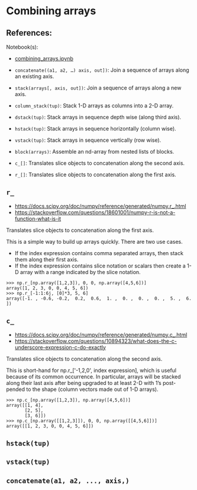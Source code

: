 # Combining arrays

**References:**
- 

Notebook(s): 
- [combining_arrays.ipynb](../notebooks/combining_arrays.ipynb)

- `concatenate((a1, a2, …) axis, out])`: Join a sequence of arrays along an existing axis.
- `stack(arrays[, axis, out])`:          Join a sequence of arrays along a new axis.
- `column_stack(tup)`:                   Stack 1-D arrays as columns into a 2-D array.
- `dstack(tup)`:                         Stack arrays in sequence depth wise (along third axis).
- `hstack(tup)`:                         Stack arrays in sequence horizontally (column wise).
- `vstack(tup)`:                         Stack arrays in sequence vertically (row wise).
- `block(arrays)`:                       Assemble an nd-array from nested lists of blocks.
- `c_[]`:                                Translates slice objects to concatenation along the second axis.
- `r_[]`:                                Translates slice objects to concatenation along the first axis.


## `r_`

- https://docs.scipy.org/doc/numpy/reference/generated/numpy.r_.html
- https://stackoverflow.com/questions/18601001/numpy-r-is-not-a-function-what-is-it

Translates slice objects to concatenation along the first axis.

This is a simple way to build up arrays quickly. There are two use cases.

- If the index expression contains comma separated arrays, then stack them along their first axis.
- If the index expression contains slice notation or scalars then create a 1-D array with a range
indicated by the slice notation.

~~~~
>>> np.r_[np.array([1,2,3]), 0, 0, np.array([4,5,6])]
array([1, 2, 3, 0, 0, 4, 5, 6])
>>> np.r_[-1:1:6j, [0]*3, 5, 6]
array([-1. , -0.6, -0.2,  0.2,  0.6,  1. ,  0. ,  0. ,  0. ,  5. ,  6. ])
~~~~



## `c_`

- https://docs.scipy.org/doc/numpy/reference/generated/numpy.c_.html
- https://stackoverflow.com/questions/10894323/what-does-the-c-underscore-expression-c-do-exactly

Translates slice objects to concatenation along the second axis.

This is short-hand for np.r_['-1,2,0', index expression], which is useful because of its common
occurrence. In particular, arrays will be stacked along their last axis after being upgraded to at
least 2-D with 1’s post-pended to the shape (column vectors made out of 1-D arrays).


~~~~
>>> np.c_[np.array([1,2,3]), np.array([4,5,6])]
array([[1, 4],
       [2, 5],
       [3, 6]])
>>> np.c_[np.array([[1,2,3]]), 0, 0, np.array([[4,5,6]])]
array([[1, 2, 3, 0, 0, 4, 5, 6]])
~~~~


## `hstack(tup)`

## `vstack(tup)`

## `concatenate(a1, a2, ..., axis,)`
